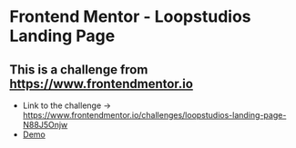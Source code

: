 # Frontend Mentor - Loopstudios Landing Page

## This is a challenge from https://www.frontendmentor.io
- Link to the challenge -> https://www.frontendmentor.io/challenges/loopstudios-landing-page-N88J5Onjw
- <a href="https://yunusa-sanusi.github.io/loopstudios/">Demo</a>
